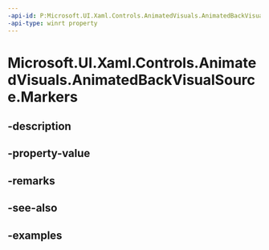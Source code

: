 ```yaml
---
-api-id: P:Microsoft.UI.Xaml.Controls.AnimatedVisuals.AnimatedBackVisualSource.Markers
-api-type: winrt property
---
```


# Microsoft.UI.Xaml.Controls.AnimatedVisuals.AnimatedBackVisualSource.Markers

<!--
public System.Collections.Generic.IReadOnlyDictionary<string,double> Markers { get; }
-->


## -description

## -property-value

## -remarks

## -see-also

## -examples


